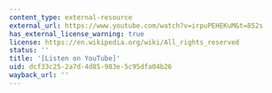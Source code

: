 ```yaml
---
content_type: external-resource
external_url: https://www.youtube.com/watch?v=irpuPEHEKuM&t=852s
has_external_license_warning: true
license: https://en.wikipedia.org/wiki/All_rights_reserved
status: ''
title: '[Listen on YouTube]'
uid: dcf33c25-2a7d-4d85-983e-5c95dfa04b26
wayback_url: ''
---
```

